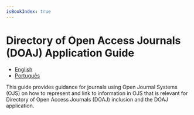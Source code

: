 ```yaml
---
isBookIndex: true
---
```

# Directory of Open Access Journals (DOAJ) Application Guide

- [English](en/)
- [Português](pt/)

This guide provides guidance for journals using Open Journal Systems (OJS) on how to represent and link to information in OJS that is relevant for Directory of Open Access Journals (DOAJ) inclusion and the DOAJ application.
